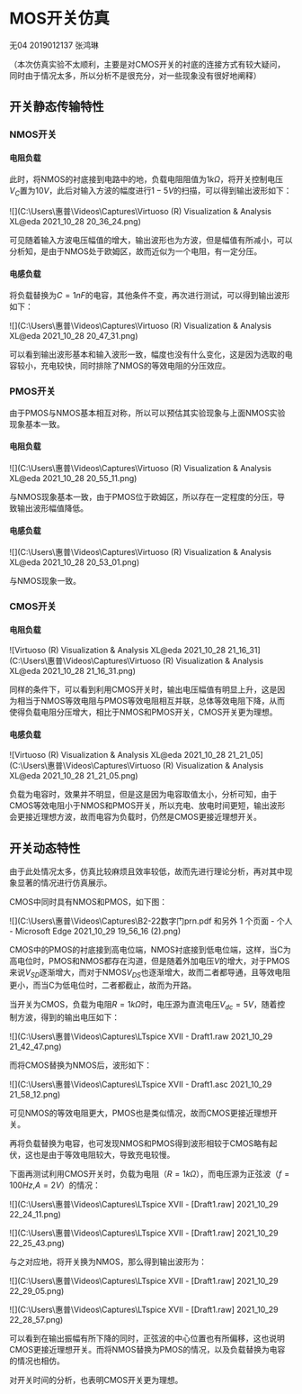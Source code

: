 # MOS开关仿真

无04  2019012137  张鸿琳

（本次仿真实验不太顺利，主要是对CMOS开关的衬底的连接方式有较大疑问，同时由于情况太多，所以分析不是很充分，对一些现象没有很好地阐释）

## 开关静态传输特性

### NMOS开关

#### 电阻负载

此时，将NMOS的衬底接到电路中的地，负载电阻阻值为$1k\Omega$，将开关控制电压$V_C$置为$10V$，此后对输入方波的幅度进行$1-5V$的扫描，可以得到输出波形如下：

![](C:\Users\惠普\Videos\Captures\Virtuoso (R) Visualization & Analysis XL@eda 2021_10_28 20_36_24.png)

可见随着输入方波电压幅值的增大，输出波形也为方波，但是幅值有所减小，可以分析知，是由于NMOS处于欧姆区，故而近似为一个电阻，有一定分压。

#### 电感负载

将负载替换为$C=1nF$的电容，其他条件不变，再次进行测试，可以得到输出波形如下：

![](C:\Users\惠普\Videos\Captures\Virtuoso (R) Visualization & Analysis XL@eda 2021_10_28 20_47_31.png)

可以看到输出波形基本和输入波形一致，幅度也没有什么变化，这是因为选取的电容较小，充电较快，同时排除了NMOS的等效电阻的分压效应。

### PMOS开关

由于PMOS与NMOS基本相互对称，所以可以预估其实验现象与上面NMOS实验现象基本一致。

#### 电阻负载

![](C:\Users\惠普\Videos\Captures\Virtuoso (R) Visualization & Analysis XL@eda 2021_10_28 20_55_11.png)

与NMOS现象基本一致，由于PMOS位于欧姆区，所以存在一定程度的分压，导致输出波形幅值降低。

#### 电感负载

![](C:\Users\惠普\Videos\Captures\Virtuoso (R) Visualization & Analysis XL@eda 2021_10_28 20_53_01.png)

与NMOS现象一致。

### CMOS开关

#### 电阻负载

![Virtuoso (R) Visualization & Analysis XL@eda 2021_10_28 21_16_31](C:\Users\惠普\Videos\Captures\Virtuoso (R) Visualization & Analysis XL@eda 2021_10_28 21_16_31.png)

同样的条件下，可以看到利用CMOS开关时，输出电压幅值有明显上升，这是因为相当于NMOS等效电阻与PMOS等效电阻相互并联，总体等效电阻下降，从而使得负载电阻分压增大，相比于NMOS和PMOS开关，CMOS开关更为理想。

#### 电感负载

![Virtuoso (R) Visualization & Analysis XL@eda 2021_10_28 21_21_05](C:\Users\惠普\Videos\Captures\Virtuoso (R) Visualization & Analysis XL@eda 2021_10_28 21_21_05.png)

负载为电容时，效果并不明显，但是这是因为电容取值太小，分析可知，由于CMOS等效电阻小于NMOS和PMOS开关，所以充电、放电时间更短，输出波形会更接近理想方波，故而电容为负载时，仍然是CMOS更接近理想开关。

## 开关动态特性

由于此处情况太多，仿真比较麻烦且效率较低，故而先进行理论分析，再对其中现象显著的情况进行仿真展示。

CMOS中同时具有NMOS和PMOS，如下图：

![](C:\Users\惠普\Videos\Captures\B2-22数字门prn.pdf 和另外 1 个页面 - 个人 - Microsoft​ Edge 2021_10_29 19_56_16 (2).png)

CMOS中的PMOS的衬底接到高电位端，NMOS衬底接到低电位端，这样，当C为高电位时，PMOS和NMOS都存在沟道，但是随着外加电压$V$的增大，对于PMOS来说$V_{SD}$逐渐增大，而对于NMOS$V_{DS}$也逐渐增大，故而二者都导通，且等效电阻更小，而当C为低电位时，二者都截止，故而为开路。

当开关为CMOS，负载为电阻$R=1k\Omega$时，电压源为直流电压$V_{dc}=5V$，随着控制方波，得到的输出电压如下：

![](C:\Users\惠普\Videos\Captures\LTspice XVII - Draft1.raw 2021_10_29 21_42_47.png)

而将CMOS替换为NMOS后，波形如下：

![](C:\Users\惠普\Videos\Captures\LTspice XVII - Draft1.asc 2021_10_29 21_58_12.png)

可见NMOS的等效电阻更大，PMOS也是类似情况，故而CMOS更接近理想开关。

再将负载替换为电容，也可发现NMOS和PMOS得到波形相较于CMOS略有起伏，这也是由于等效电阻较大，导致充电较慢。

下面再测试利用CMOS开关时，负载为电阻（$R=1k\Omega$），而电压源为正弦波（$f=100Hz$,$A=2V$）的情况：

![](C:\Users\惠普\Videos\Captures\LTspice XVII - [Draft1.raw] 2021_10_29 22_24_11.png)

![](C:\Users\惠普\Videos\Captures\LTspice XVII - [Draft1.raw] 2021_10_29 22_25_43.png)



与之对应地，将开关换为NMOS，那么得到输出波形为：

![](C:\Users\惠普\Videos\Captures\LTspice XVII - [Draft1.raw] 2021_10_29 22_29_05.png)

![](C:\Users\惠普\Videos\Captures\LTspice XVII - [Draft1.raw] 2021_10_29 22_28_57.png)

可以看到在输出振幅有所下降的同时，正弦波的中心位置也有所偏移，这也说明CMOS更接近理想开关。而将NMOS替换为PMOS的情况，以及负载替换为电容的情况也相仿。

对开关时间的分析，也表明CMOS开关更为理想。
